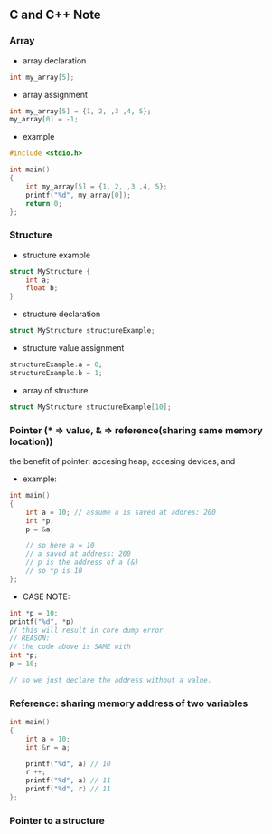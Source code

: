 ## C and C++ Note


### Array
- array declaration
```c
int my_array[5];
```
- array assignment
```c
int my_array[5] = {1, 2, ,3 ,4, 5};
my_array[0] = -1;
```
- example
```c
#include <stdio.h>

int main()
{
    int my_array[5] = {1, 2, ,3 ,4, 5};
    printf("%d", my_array[0]);
    return 0;
};
```

### Structure
- structure example
```c
struct MyStructure {
    int a;
    float b;
}
```
- structure declaration
```c
struct MyStructure structureExample;
```
- structure value assignment
```c
structureExample.a = 0;
structureExample.b = 1;
```
- array of structure
```c
struct MyStructure structureExample[10];
```


### Pointer (* => value, & => reference(sharing same memory location))
the benefit of pointer: accesing heap, accesing devices, and 
- example:
```c
int main()
{ 
    int a = 10; // assume a is saved at addres: 200
    int *p;
    p = &a;

    // so here a = 10
    // a saved at address: 200
    // p is the address of a (&)
    // so *p is 10
};
```
- CASE NOTE:
```c
int *p = 10:
printf("%d", *p)
// this will result in core dump error
// REASON:
// the code above is SAME with
int *p;
p = 10;

// so we just declare the address without a value.
```

### Reference: sharing memory address of two variables
```c
int main()
{ 
    int a = 10;
    int &r = a;

    printf("%d", a) // 10
    r ++;
    printf("%d", a) // 11
    printf("%d", r) // 11
};
```

### Pointer to a structure




